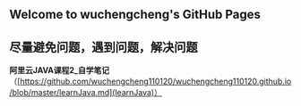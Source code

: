 ## Welcome to wuchengcheng's GitHub Pages


**尽量避免问题，遇到问题，解决问题**
--------

**阿里云JAVA课程2_自学笔记**（[https://github.com/wuchengcheng110120/wuchengcheng110120.github.io/blob/master/learnJava.md](learnJava)）
